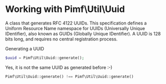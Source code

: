 # Working with Pimf\Util\Uuid

A class that generates RFC 4122 UUIDs. This specification defines a Uniform Resource Name namespace for UUIDs (Universally Unique IDentifier),
also known as GUIDs (Globally Unique IDentifier). A UUID is 128 bits long, and requires no central registration process.

Generating a UUID

```php
$uuid = Pimf\Util\Uuid::generate();
```

Yes, it is not the same UUID as generated before :-)

```php
Pimf\Util\Uuid::generate() !== Pimf\Util\Uuid::generate()
```